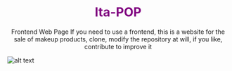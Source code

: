 <h1 align="center" style="color: purple"> Ita-POP </h1>

<p align="center">Frontend Web Page If you need to use a frontend, this is a website for the sale of makeup products, clone, modify the repository at will, if you like, contribute to improve it</p>

![alt text](https://raw.githubusercontent.com/KevoTHRASHER/Ita-POP/blob/master/img/Screenshots/1.png?raw=true)
